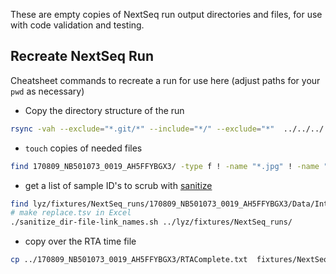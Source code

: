 These are empty copies of NextSeq run output directories and files, for use with code validation and testing. 

## Recreate NextSeq Run

Cheatsheet commands to recreate a run for use here (adjust paths for your `pwd` as necessary)

- Copy the directory structure of the run
```bash
rsync -vah --exclude="*.git/*" --include="*/" --exclude="*"  ../../../../quicksilver/170809_NB501073_0019_AH5FFYBGX3 NextSeq_runs/
```

- `touch` copies of needed files

```bash
find 170809_NB501073_0019_AH5FFYBGX3/ -type f ! -name "*.jpg" ! -name "*.bcl*" ! -name "*.fastq*" ! -path "*.git/*" ! -path "*demultiplexing-stats/*" ! -path "*Unaligned/Reports/html/*" ! -path "*InterOp/*" ! -path "*/RTALogs/*" ! -path "*/Recipe/*" ! -path "*/Logs/*" ! -path "*/Config/*" ! -path "*/L00*" ! -path "*old/*" ! -path "*/qsub_logs/*" | while read item; do touch "./lyz/fixtures/NextSeq_runs/${item}"; done
```

- get a list of sample ID's to scrub with [sanitize](https://github.com/stevekm/sanitize/tree/461c1ce0b6150ac45b992bd34cb1723b446cbcd6)

```bash
find lyz/fixtures/NextSeq_runs/170809_NB501073_0019_AH5FFYBGX3/Data/Intensities/BaseCalls/Unaligned/Reports/html/H5FFYBGX3/NS17-16/ -exec basename {} \; | sort -u
# make replace.tsv in Excel
./sanitize_dir-file-link_names.sh ../lyz/fixtures/NextSeq_runs/
```

- copy over the RTA time file
```bash
cp ../170809_NB501073_0019_AH5FFYBGX3/RTAComplete.txt  fixtures/NextSeq_runs/170809_NB501073_0019_AH5FFYBGX3/
```
